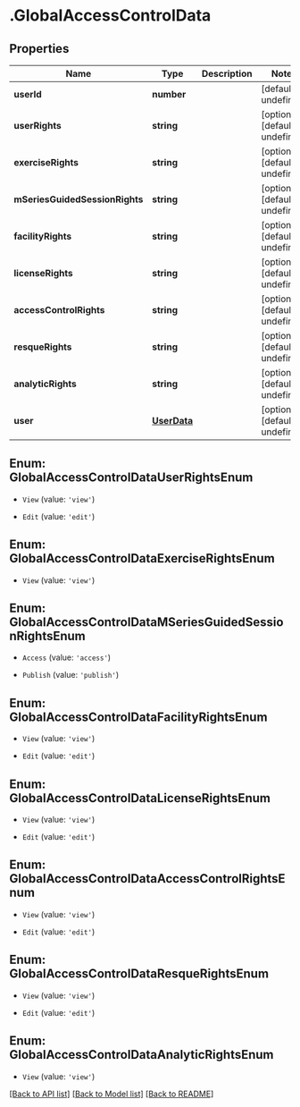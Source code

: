 # .GlobalAccessControlData

## Properties

Name | Type | Description | Notes
------------ | ------------- | ------------- | -------------
**userId** | **number** |  | [default to undefined]
**userRights** | **string** |  | [optional] [default to undefined]
**exerciseRights** | **string** |  | [optional] [default to undefined]
**mSeriesGuidedSessionRights** | **string** |  | [optional] [default to undefined]
**facilityRights** | **string** |  | [optional] [default to undefined]
**licenseRights** | **string** |  | [optional] [default to undefined]
**accessControlRights** | **string** |  | [optional] [default to undefined]
**resqueRights** | **string** |  | [optional] [default to undefined]
**analyticRights** | **string** |  | [optional] [default to undefined]
**user** | [**UserData**](UserData.md) |  | [optional] [default to undefined]



## Enum: GlobalAccessControlDataUserRightsEnum


* `View` (value: `'view'`)

* `Edit` (value: `'edit'`)





## Enum: GlobalAccessControlDataExerciseRightsEnum


* `View` (value: `'view'`)





## Enum: GlobalAccessControlDataMSeriesGuidedSessionRightsEnum


* `Access` (value: `'access'`)

* `Publish` (value: `'publish'`)





## Enum: GlobalAccessControlDataFacilityRightsEnum


* `View` (value: `'view'`)

* `Edit` (value: `'edit'`)





## Enum: GlobalAccessControlDataLicenseRightsEnum


* `View` (value: `'view'`)

* `Edit` (value: `'edit'`)





## Enum: GlobalAccessControlDataAccessControlRightsEnum


* `View` (value: `'view'`)

* `Edit` (value: `'edit'`)





## Enum: GlobalAccessControlDataResqueRightsEnum


* `View` (value: `'view'`)

* `Edit` (value: `'edit'`)





## Enum: GlobalAccessControlDataAnalyticRightsEnum


* `View` (value: `'view'`)




[[Back to API list]](../README.md#documentation-for-api-endpoints) [[Back to Model list]](../README.md#documentation-for-models) [[Back to README]](../README.md)
